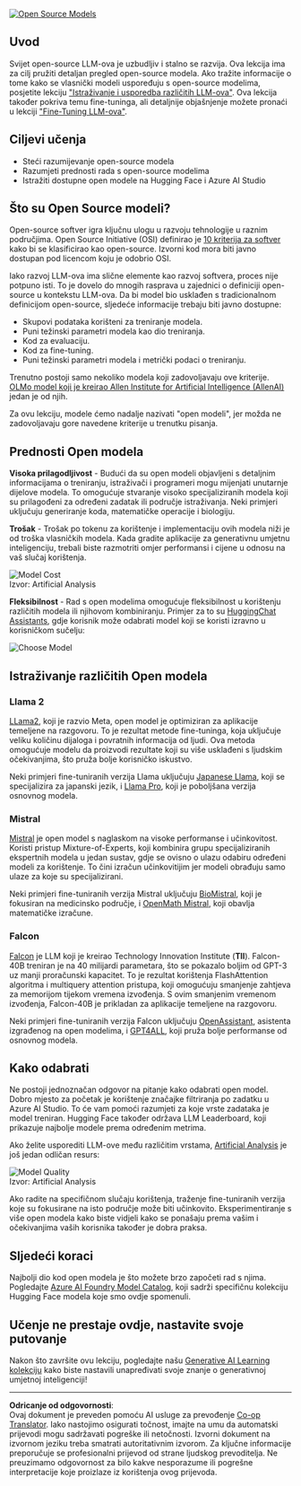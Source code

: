 <!--
CO_OP_TRANSLATOR_METADATA:
{
  "original_hash": "a8b2d4bb727c877ebf9edff8623d16b9",
  "translation_date": "2025-09-06T10:25:16+00:00",
  "source_file": "16-open-source-models/README.md",
  "language_code": "hr"
}
-->
[![Open Source Models](../../../translated_images/16-lesson-banner.6b56555e8404fda1716382db4832cecbe616ccd764de381f0af6cfd694d05f74.hr.png)](https://aka.ms/gen-ai-lesson16-gh?WT.mc_id=academic-105485-koreyst)

## Uvod

Svijet open-source LLM-ova je uzbudljiv i stalno se razvija. Ova lekcija ima za cilj pružiti detaljan pregled open-source modela. Ako tražite informacije o tome kako se vlasnički modeli uspoređuju s open-source modelima, posjetite lekciju ["Istraživanje i usporedba različitih LLM-ova"](../02-exploring-and-comparing-different-llms/README.md?WT.mc_id=academic-105485-koreyst). Ova lekcija također pokriva temu fine-tuninga, ali detaljnije objašnjenje možete pronaći u lekciji ["Fine-Tuning LLM-ova"](../18-fine-tuning/README.md?WT.mc_id=academic-105485-koreyst).

## Ciljevi učenja

- Steći razumijevanje open-source modela
- Razumjeti prednosti rada s open-source modelima
- Istražiti dostupne open modele na Hugging Face i Azure AI Studio

## Što su Open Source modeli?

Open-source softver igra ključnu ulogu u razvoju tehnologije u raznim područjima. Open Source Initiative (OSI) definirao je [10 kriterija za softver](https://web.archive.org/web/20241126001143/https://opensource.org/osd?WT.mc_id=academic-105485-koreyst) kako bi se klasificirao kao open-source. Izvorni kod mora biti javno dostupan pod licencom koju je odobrio OSI.

Iako razvoj LLM-ova ima slične elemente kao razvoj softvera, proces nije potpuno isti. To je dovelo do mnogih rasprava u zajednici o definiciji open-source u kontekstu LLM-ova. Da bi model bio usklađen s tradicionalnom definicijom open-source, sljedeće informacije trebaju biti javno dostupne:

- Skupovi podataka korišteni za treniranje modela.
- Puni težinski parametri modela kao dio treniranja.
- Kod za evaluaciju.
- Kod za fine-tuning.
- Puni težinski parametri modela i metrički podaci o treniranju.

Trenutno postoji samo nekoliko modela koji zadovoljavaju ove kriterije. [OLMo model koji je kreirao Allen Institute for Artificial Intelligence (AllenAI)](https://huggingface.co/allenai/OLMo-7B?WT.mc_id=academic-105485-koreyst) jedan je od njih.

Za ovu lekciju, modele ćemo nadalje nazivati "open modeli", jer možda ne zadovoljavaju gore navedene kriterije u trenutku pisanja.

## Prednosti Open modela

**Visoka prilagodljivost** - Budući da su open modeli objavljeni s detaljnim informacijama o treniranju, istraživači i programeri mogu mijenjati unutarnje dijelove modela. To omogućuje stvaranje visoko specijaliziranih modela koji su prilagođeni za određeni zadatak ili područje istraživanja. Neki primjeri uključuju generiranje koda, matematičke operacije i biologiju.

**Trošak** - Trošak po tokenu za korištenje i implementaciju ovih modela niži je od troška vlasničkih modela. Kada gradite aplikacije za generativnu umjetnu inteligenciju, trebali biste razmotriti omjer performansi i cijene u odnosu na vaš slučaj korištenja.

![Model Cost](../../../translated_images/model-price.3f5a3e4d32ae00b465325159e1f4ebe7b5861e95117518c6bfc37fe842950687.hr.png)  
Izvor: Artificial Analysis

**Fleksibilnost** - Rad s open modelima omogućuje fleksibilnost u korištenju različitih modela ili njihovom kombiniranju. Primjer za to su [HuggingChat Assistants](https://huggingface.co/chat?WT.mc_id=academic-105485-koreyst), gdje korisnik može odabrati model koji se koristi izravno u korisničkom sučelju:

![Choose Model](../../../translated_images/choose-model.f095d15bbac922141591fd4fac586dc8d25e69b42abf305d441b84c238e293f2.hr.png)

## Istraživanje različitih Open modela

### Llama 2

[LLama2](https://huggingface.co/meta-llama?WT.mc_id=academic-105485-koreyst), koji je razvio Meta, open model je optimiziran za aplikacije temeljene na razgovoru. To je rezultat metode fine-tuninga, koja uključuje veliku količinu dijaloga i povratnih informacija od ljudi. Ova metoda omogućuje modelu da proizvodi rezultate koji su više usklađeni s ljudskim očekivanjima, što pruža bolje korisničko iskustvo.

Neki primjeri fine-tuniranih verzija Llama uključuju [Japanese Llama](https://huggingface.co/elyza/ELYZA-japanese-Llama-2-7b?WT.mc_id=academic-105485-koreyst), koji se specijalizira za japanski jezik, i [Llama Pro](https://huggingface.co/TencentARC/LLaMA-Pro-8B?WT.mc_id=academic-105485-koreyst), koji je poboljšana verzija osnovnog modela.

### Mistral

[Mistral](https://huggingface.co/mistralai?WT.mc_id=academic-105485-koreyst) je open model s naglaskom na visoke performanse i učinkovitost. Koristi pristup Mixture-of-Experts, koji kombinira grupu specijaliziranih ekspertnih modela u jedan sustav, gdje se ovisno o ulazu odabiru određeni modeli za korištenje. To čini izračun učinkovitijim jer modeli obrađuju samo ulaze za koje su specijalizirani.

Neki primjeri fine-tuniranih verzija Mistral uključuju [BioMistral](https://huggingface.co/BioMistral/BioMistral-7B?text=Mon+nom+est+Thomas+et+mon+principal?WT.mc_id=academic-105485-koreyst), koji je fokusiran na medicinsko područje, i [OpenMath Mistral](https://huggingface.co/nvidia/OpenMath-Mistral-7B-v0.1-hf?WT.mc_id=academic-105485-koreyst), koji obavlja matematičke izračune.

### Falcon

[Falcon](https://huggingface.co/tiiuae?WT.mc_id=academic-105485-koreyst) je LLM koji je kreirao Technology Innovation Institute (**TII**). Falcon-40B treniran je na 40 milijardi parametara, što se pokazalo boljim od GPT-3 uz manji proračunski kapacitet. To je rezultat korištenja FlashAttention algoritma i multiquery attention pristupa, koji omogućuju smanjenje zahtjeva za memorijom tijekom vremena izvođenja. S ovim smanjenim vremenom izvođenja, Falcon-40B je prikladan za aplikacije temeljene na razgovoru.

Neki primjeri fine-tuniranih verzija Falcon uključuju [OpenAssistant](https://huggingface.co/OpenAssistant/falcon-40b-sft-top1-560?WT.mc_id=academic-105485-koreyst), asistenta izgrađenog na open modelima, i [GPT4ALL](https://huggingface.co/nomic-ai/gpt4all-falcon?WT.mc_id=academic-105485-koreyst), koji pruža bolje performanse od osnovnog modela.

## Kako odabrati

Ne postoji jednoznačan odgovor na pitanje kako odabrati open model. Dobro mjesto za početak je korištenje značajke filtriranja po zadatku u Azure AI Studio. To će vam pomoći razumjeti za koje vrste zadataka je model treniran. Hugging Face također održava LLM Leaderboard, koji prikazuje najbolje modele prema određenim metrima.

Ako želite usporediti LLM-ove među različitim vrstama, [Artificial Analysis](https://artificialanalysis.ai/?WT.mc_id=academic-105485-koreyst) je još jedan odličan resurs:

![Model Quality](../../../translated_images/model-quality.aaae1c22e00f7ee1cd9dc186c611ac6ca6627eabd19e5364dce9e216d25ae8a5.hr.png)  
Izvor: Artificial Analysis

Ako radite na specifičnom slučaju korištenja, traženje fine-tuniranih verzija koje su fokusirane na isto područje može biti učinkovito. Eksperimentiranje s više open modela kako biste vidjeli kako se ponašaju prema vašim i očekivanjima vaših korisnika također je dobra praksa.

## Sljedeći koraci

Najbolji dio kod open modela je što možete brzo započeti rad s njima. Pogledajte [Azure AI Foundry Model Catalog](https://ai.azure.com?WT.mc_id=academic-105485-koreyst), koji sadrži specifičnu kolekciju Hugging Face modela koje smo ovdje spomenuli.

## Učenje ne prestaje ovdje, nastavite svoje putovanje

Nakon što završite ovu lekciju, pogledajte našu [Generative AI Learning kolekciju](https://aka.ms/genai-collection?WT.mc_id=academic-105485-koreyst) kako biste nastavili unapređivati svoje znanje o generativnoj umjetnoj inteligenciji!

---

**Odricanje od odgovornosti**:  
Ovaj dokument je preveden pomoću AI usluge za prevođenje [Co-op Translator](https://github.com/Azure/co-op-translator). Iako nastojimo osigurati točnost, imajte na umu da automatski prijevodi mogu sadržavati pogreške ili netočnosti. Izvorni dokument na izvornom jeziku treba smatrati autoritativnim izvorom. Za ključne informacije preporučuje se profesionalni prijevod od strane ljudskog prevoditelja. Ne preuzimamo odgovornost za bilo kakve nesporazume ili pogrešne interpretacije koje proizlaze iz korištenja ovog prijevoda.
